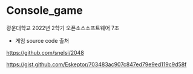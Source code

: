 # Console_game
광운대학교 2022년 2학기 오픈소스소프트웨어 7조
* 게임 source code 출처

https://github.com/snelsi/2048

https://gist.github.com/Eskeptor/703483ac907c847ed79e9ed119c9d58f


